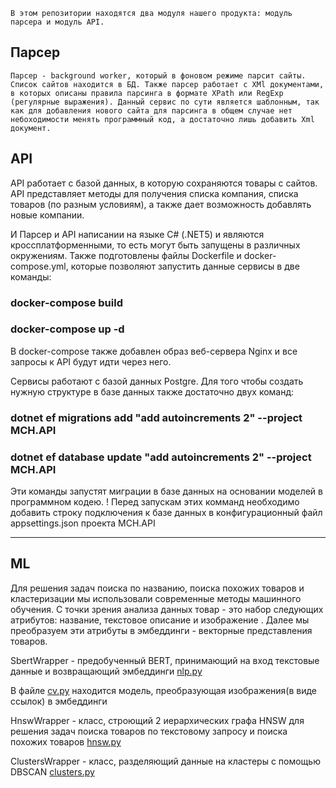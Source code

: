     В этом репозитории находятся два модуля нашего продукта: модуль парсера и модуль API.
## Парсер

    Парсер - background worker, который в фоновом режиме парсит сайты. Список сайтов находится в БД. Также парсер работает с XMl документами, в которых описаны правила парсинга в формате XPath или RegExp (регулярные выражения). Данный сервис по сути является шаблонным, так как для добавления нового сайта для парсинга в общем случае нет небоходимости менять программный код, а достаточно лишь добавить Xml документ.

## API
API работает с базой данных, в которую сохраняются товары с сайтов. API представляет методы для получения списка компания, списка товаров (по разным условиям), а также дает возможность добавлять новые компании. 

И Парсер и API написании на языке C# (.NET5) и являются кроссплатформенными, то есть могут быть запущены в различных окружениям. 
Также подготовлены файлы Dockerfile и docker-compose.yml, которые позволяют запустить данные сервисы  в две команды:

### docker-compose build
### docker-compose up -d

В docker-compose также добавлен образ веб-сервера Nginx и все запросы к API будут идти через него.

Сервисы работают с базой данных Postgre. Для того чтобы создать нужную структуре в базе данных также достаточно двух команд:

### dotnet ef migrations add "add autoincrements 2" --project MCH.API
### dotnet ef database update "add autoincrements 2" --project MCH.API

Эти команды запустят миграции в базе данных на основании моделей в программном кодею.
! Перед запускам этих комманд необходимо добавить строку подключения к базе данных в конфигурационный файл appsettings.json проекта MCH.API
____
## ML
Для решения задач поиска по названию, поиска похожих товаров и кластеризации мы использовали современные методы машинного обучения. С точки зрения анализа данных 
товар - это набор следующих атрибутов: название, текстовое описание  и изображение . Далее мы преобразуем эти атрибуты в эмбеддинги - векторные представления товаров.

SbertWrapper - предобученный BERT, принимающий на вход текстовые данные и возвращающий эмбеддинги [nlp.py](https://github.com/pineapplesmisis/BackendAndML/blob/main/MCH.ML/Models/nlp.py)

В файле [cv.py](https://github.com/pineapplesmisis/BackendAndML/blob/main/MCH.ML/Models/cv.py) находится модель, преобразующая изображения(в виде ссылок) в эмбеддинги

HnswWrapper - класс, строющий 2 иерархических графа HNSW для решения задач поиска товаров по текстовому запросу и поиска похожих товаров [hnsw.py](https://github.com/pineapplesmisis/Back/blob/main/MCH.ML/data_structures/hnsw.py)

ClustersWrapper - класс, разделяющий данные на кластеры с помощью DBSCAN  [clusters.py](https://github.com/pineapplesmisis/BackendAndML/blob/main/MCH.ML/Models/clusters.py)
